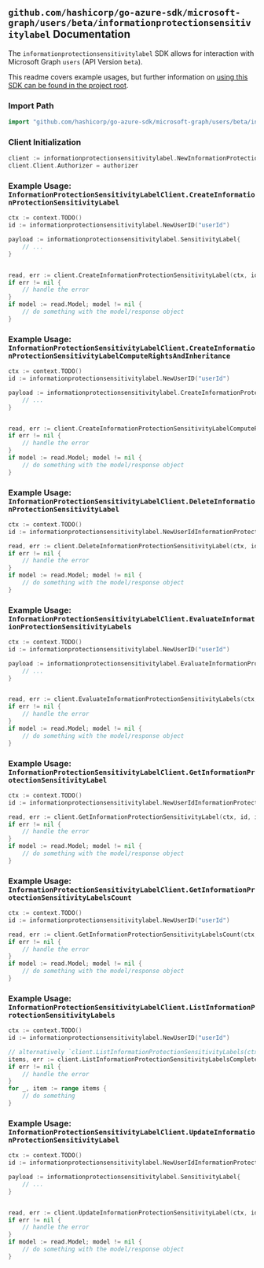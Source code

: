 
## `github.com/hashicorp/go-azure-sdk/microsoft-graph/users/beta/informationprotectionsensitivitylabel` Documentation

The `informationprotectionsensitivitylabel` SDK allows for interaction with Microsoft Graph `users` (API Version `beta`).

This readme covers example usages, but further information on [using this SDK can be found in the project root](https://github.com/hashicorp/go-azure-sdk/tree/main/docs).

### Import Path

```go
import "github.com/hashicorp/go-azure-sdk/microsoft-graph/users/beta/informationprotectionsensitivitylabel"
```


### Client Initialization

```go
client := informationprotectionsensitivitylabel.NewInformationProtectionSensitivityLabelClientWithBaseURI("https://graph.microsoft.com")
client.Client.Authorizer = authorizer
```


### Example Usage: `InformationProtectionSensitivityLabelClient.CreateInformationProtectionSensitivityLabel`

```go
ctx := context.TODO()
id := informationprotectionsensitivitylabel.NewUserID("userId")

payload := informationprotectionsensitivitylabel.SensitivityLabel{
	// ...
}


read, err := client.CreateInformationProtectionSensitivityLabel(ctx, id, payload, informationprotectionsensitivitylabel.DefaultCreateInformationProtectionSensitivityLabelOperationOptions())
if err != nil {
	// handle the error
}
if model := read.Model; model != nil {
	// do something with the model/response object
}
```


### Example Usage: `InformationProtectionSensitivityLabelClient.CreateInformationProtectionSensitivityLabelComputeRightsAndInheritance`

```go
ctx := context.TODO()
id := informationprotectionsensitivitylabel.NewUserID("userId")

payload := informationprotectionsensitivitylabel.CreateInformationProtectionSensitivityLabelComputeRightsAndInheritanceRequest{
	// ...
}


read, err := client.CreateInformationProtectionSensitivityLabelComputeRightsAndInheritance(ctx, id, payload, informationprotectionsensitivitylabel.DefaultCreateInformationProtectionSensitivityLabelComputeRightsAndInheritanceOperationOptions())
if err != nil {
	// handle the error
}
if model := read.Model; model != nil {
	// do something with the model/response object
}
```


### Example Usage: `InformationProtectionSensitivityLabelClient.DeleteInformationProtectionSensitivityLabel`

```go
ctx := context.TODO()
id := informationprotectionsensitivitylabel.NewUserIdInformationProtectionSensitivityLabelID("userId", "sensitivityLabelId")

read, err := client.DeleteInformationProtectionSensitivityLabel(ctx, id, informationprotectionsensitivitylabel.DefaultDeleteInformationProtectionSensitivityLabelOperationOptions())
if err != nil {
	// handle the error
}
if model := read.Model; model != nil {
	// do something with the model/response object
}
```


### Example Usage: `InformationProtectionSensitivityLabelClient.EvaluateInformationProtectionSensitivityLabels`

```go
ctx := context.TODO()
id := informationprotectionsensitivitylabel.NewUserID("userId")

payload := informationprotectionsensitivitylabel.EvaluateInformationProtectionSensitivityLabelsRequest{
	// ...
}


read, err := client.EvaluateInformationProtectionSensitivityLabels(ctx, id, payload, informationprotectionsensitivitylabel.DefaultEvaluateInformationProtectionSensitivityLabelsOperationOptions())
if err != nil {
	// handle the error
}
if model := read.Model; model != nil {
	// do something with the model/response object
}
```


### Example Usage: `InformationProtectionSensitivityLabelClient.GetInformationProtectionSensitivityLabel`

```go
ctx := context.TODO()
id := informationprotectionsensitivitylabel.NewUserIdInformationProtectionSensitivityLabelID("userId", "sensitivityLabelId")

read, err := client.GetInformationProtectionSensitivityLabel(ctx, id, informationprotectionsensitivitylabel.DefaultGetInformationProtectionSensitivityLabelOperationOptions())
if err != nil {
	// handle the error
}
if model := read.Model; model != nil {
	// do something with the model/response object
}
```


### Example Usage: `InformationProtectionSensitivityLabelClient.GetInformationProtectionSensitivityLabelsCount`

```go
ctx := context.TODO()
id := informationprotectionsensitivitylabel.NewUserID("userId")

read, err := client.GetInformationProtectionSensitivityLabelsCount(ctx, id, informationprotectionsensitivitylabel.DefaultGetInformationProtectionSensitivityLabelsCountOperationOptions())
if err != nil {
	// handle the error
}
if model := read.Model; model != nil {
	// do something with the model/response object
}
```


### Example Usage: `InformationProtectionSensitivityLabelClient.ListInformationProtectionSensitivityLabels`

```go
ctx := context.TODO()
id := informationprotectionsensitivitylabel.NewUserID("userId")

// alternatively `client.ListInformationProtectionSensitivityLabels(ctx, id, informationprotectionsensitivitylabel.DefaultListInformationProtectionSensitivityLabelsOperationOptions())` can be used to do batched pagination
items, err := client.ListInformationProtectionSensitivityLabelsComplete(ctx, id, informationprotectionsensitivitylabel.DefaultListInformationProtectionSensitivityLabelsOperationOptions())
if err != nil {
	// handle the error
}
for _, item := range items {
	// do something
}
```


### Example Usage: `InformationProtectionSensitivityLabelClient.UpdateInformationProtectionSensitivityLabel`

```go
ctx := context.TODO()
id := informationprotectionsensitivitylabel.NewUserIdInformationProtectionSensitivityLabelID("userId", "sensitivityLabelId")

payload := informationprotectionsensitivitylabel.SensitivityLabel{
	// ...
}


read, err := client.UpdateInformationProtectionSensitivityLabel(ctx, id, payload, informationprotectionsensitivitylabel.DefaultUpdateInformationProtectionSensitivityLabelOperationOptions())
if err != nil {
	// handle the error
}
if model := read.Model; model != nil {
	// do something with the model/response object
}
```
